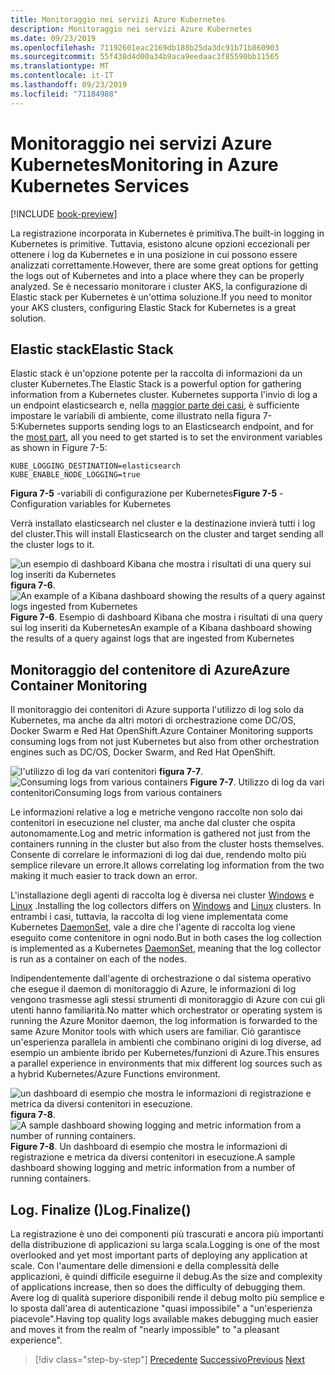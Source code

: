```yaml
---
title: Monitoraggio nei servizi Azure Kubernetes
description: Monitoraggio nei servizi Azure Kubernetes
ms.date: 09/23/2019
ms.openlocfilehash: 71192601eac2169db188b25da3dc91b71b860903
ms.sourcegitcommit: 55f438d4d00a34b9aca9eedaac3f85590bb11565
ms.translationtype: MT
ms.contentlocale: it-IT
ms.lasthandoff: 09/23/2019
ms.locfileid: "71184988"
---
```

# <a name="monitoring-in-azure-kubernetes-services"></a><span data-ttu-id="b227c-103">Monitoraggio nei servizi Azure Kubernetes</span><span class="sxs-lookup"><span data-stu-id="b227c-103">Monitoring in Azure Kubernetes Services</span></span>

[!INCLUDE [book-preview](../../../includes/book-preview.md)]

<span data-ttu-id="b227c-104">La registrazione incorporata in Kubernetes è primitiva.</span><span class="sxs-lookup"><span data-stu-id="b227c-104">The built-in logging in Kubernetes is primitive.</span></span> <span data-ttu-id="b227c-105">Tuttavia, esistono alcune opzioni eccezionali per ottenere i log da Kubernetes e in una posizione in cui possono essere analizzati correttamente.</span><span class="sxs-lookup"><span data-stu-id="b227c-105">However, there are some great options for getting the logs out of Kubernetes and into a place where they can be properly analyzed.</span></span> <span data-ttu-id="b227c-106">Se è necessario monitorare i cluster AKS, la configurazione di Elastic stack per Kubernetes è un'ottima soluzione.</span><span class="sxs-lookup"><span data-stu-id="b227c-106">If you need to monitor your AKS clusters, configuring Elastic Stack for Kubernetes is a great solution.</span></span>

## <a name="elastic-stack"></a><span data-ttu-id="b227c-107">Elastic stack</span><span class="sxs-lookup"><span data-stu-id="b227c-107">Elastic Stack</span></span>

<span data-ttu-id="b227c-108">Elastic stack è un'opzione potente per la raccolta di informazioni da un cluster Kubernetes.</span><span class="sxs-lookup"><span data-stu-id="b227c-108">The Elastic Stack is a powerful option for gathering information from a Kubernetes cluster.</span></span> <span data-ttu-id="b227c-109">Kubernetes supporta l'invio di log a un endpoint elasticsearch e, nella [maggior parte dei casi](https://kubernetes.io/docs/tasks/debug-application-cluster/logging-elasticsearch-kibana/), è sufficiente impostare le variabili di ambiente, come illustrato nella figura 7-5:</span><span class="sxs-lookup"><span data-stu-id="b227c-109">Kubernetes supports sending logs to an Elasticsearch endpoint, and for the [most part](https://kubernetes.io/docs/tasks/debug-application-cluster/logging-elasticsearch-kibana/), all you need to get started is to set the environment variables as shown in Figure 7-5:</span></span>

```kubernetes
KUBE_LOGGING_DESTINATION=elasticsearch
KUBE_ENABLE_NODE_LOGGING=true
```

<span data-ttu-id="b227c-110">**Figura 7-5** -variabili di configurazione per Kubernetes</span><span class="sxs-lookup"><span data-stu-id="b227c-110">**Figure 7-5** - Configuration variables for Kubernetes</span></span>

<span data-ttu-id="b227c-111">Verrà installato elasticsearch nel cluster e la destinazione invierà tutti i log del cluster.</span><span class="sxs-lookup"><span data-stu-id="b227c-111">This will install Elasticsearch on the cluster and target sending all the cluster logs to it.</span></span>

<span data-ttu-id="b227c-112">![un esempio di dashboard Kibana che mostra i risultati di una query sui log inseriti da Kubernetes](./media/kibana-dashboard.png)
**figura 7-6**.</span><span class="sxs-lookup"><span data-stu-id="b227c-112">![An example of a Kibana dashboard showing the results of a query against logs ingested from Kubernetes](./media/kibana-dashboard.png)
**Figure 7-6**.</span></span> <span data-ttu-id="b227c-113">Esempio di dashboard Kibana che mostra i risultati di una query sui log inseriti da Kubernetes</span><span class="sxs-lookup"><span data-stu-id="b227c-113">An example of a Kibana dashboard showing the results of a query against logs that are ingested from Kubernetes</span></span>

## <a name="azure-container-monitoring"></a><span data-ttu-id="b227c-114">Monitoraggio del contenitore di Azure</span><span class="sxs-lookup"><span data-stu-id="b227c-114">Azure Container Monitoring</span></span>

<span data-ttu-id="b227c-115">Il monitoraggio dei contenitori di Azure supporta l'utilizzo di log solo da Kubernetes, ma anche da altri motori di orchestrazione come DC/OS, Docker Swarm e Red Hat OpenShift.</span><span class="sxs-lookup"><span data-stu-id="b227c-115">Azure Container Monitoring supports consuming logs from not just Kubernetes but also from other orchestration engines such as DC/OS, Docker Swarm, and Red Hat OpenShift.</span></span>

<span data-ttu-id="b227c-116">![l'utilizzo di log da vari contenitori](./media/containers-diagram.png)
**figura 7-7**.</span><span class="sxs-lookup"><span data-stu-id="b227c-116">![Consuming logs from various containers](./media/containers-diagram.png)
**Figure 7-7**.</span></span>  <span data-ttu-id="b227c-117">Utilizzo di log da vari contenitori</span><span class="sxs-lookup"><span data-stu-id="b227c-117">Consuming logs from various containers</span></span>

<span data-ttu-id="b227c-118">Le informazioni relative a log e metriche vengono raccolte non solo dai contenitori in esecuzione nel cluster, ma anche dal cluster che ospita autonomamente.</span><span class="sxs-lookup"><span data-stu-id="b227c-118">Log and metric information is gathered not just from the containers running in the cluster but also from the cluster hosts themselves.</span></span> <span data-ttu-id="b227c-119">Consente di correlare le informazioni di log dai due, rendendo molto più semplice rilevare un errore.</span><span class="sxs-lookup"><span data-stu-id="b227c-119">It allows correlating log information from the two making it much easier to track down an error.</span></span>

<span data-ttu-id="b227c-120">L'installazione degli agenti di raccolta log è diversa nei cluster [Windows](https://docs.microsoft.com/azure/azure-monitor/insights/containers#configure-a-log-analytics-windows-agent-for-kubernetes) e [Linux](https://docs.microsoft.com/azure/azure-monitor/insights/containers#configure-a-log-analytics-linux-agent-for-kubernetes) .</span><span class="sxs-lookup"><span data-stu-id="b227c-120">Installing the log collectors differs on [Windows](https://docs.microsoft.com/azure/azure-monitor/insights/containers#configure-a-log-analytics-windows-agent-for-kubernetes) and [Linux](https://docs.microsoft.com/azure/azure-monitor/insights/containers#configure-a-log-analytics-linux-agent-for-kubernetes) clusters.</span></span> <span data-ttu-id="b227c-121">In entrambi i casi, tuttavia, la raccolta di log viene implementata come Kubernetes [DaemonSet](https://kubernetes.io/docs/concepts/workloads/controllers/daemonset/), vale a dire che l'agente di raccolta log viene eseguito come contenitore in ogni nodo.</span><span class="sxs-lookup"><span data-stu-id="b227c-121">But in both cases the log collection is implemented as a Kubernetes [DaemonSet](https://kubernetes.io/docs/concepts/workloads/controllers/daemonset/), meaning that the log collector is run as a container on each of the nodes.</span></span>

<span data-ttu-id="b227c-122">Indipendentemente dall'agente di orchestrazione o dal sistema operativo che esegue il daemon di monitoraggio di Azure, le informazioni di log vengono trasmesse agli stessi strumenti di monitoraggio di Azure con cui gli utenti hanno familiarità.</span><span class="sxs-lookup"><span data-stu-id="b227c-122">No matter which orchestrator or operating system is running the Azure Monitor daemon, the log information is forwarded to the same Azure Monitor tools with which users are familiar.</span></span> <span data-ttu-id="b227c-123">Ciò garantisce un'esperienza parallela in ambienti che combinano origini di log diverse, ad esempio un ambiente ibrido per Kubernetes/funzioni di Azure.</span><span class="sxs-lookup"><span data-stu-id="b227c-123">This ensures a parallel experience in environments that mix different log sources such as a hybrid Kubernetes/Azure Functions environment.</span></span>

<span data-ttu-id="b227c-124">![un dashboard di esempio che mostra le informazioni di registrazione e metrica da diversi contenitori in esecuzione.](./media/containers-dashboard.png)
**figura 7-8**.</span><span class="sxs-lookup"><span data-stu-id="b227c-124">![A sample dashboard showing logging and metric information from a number of running containers.](./media/containers-dashboard.png)
**Figure 7-8**.</span></span> <span data-ttu-id="b227c-125">Un dashboard di esempio che mostra le informazioni di registrazione e metrica da diversi contenitori in esecuzione.</span><span class="sxs-lookup"><span data-stu-id="b227c-125">A sample dashboard showing logging and metric information from a number of running containers.</span></span>

## <a name="logfinalize"></a><span data-ttu-id="b227c-126">Log. Finalize ()</span><span class="sxs-lookup"><span data-stu-id="b227c-126">Log.Finalize()</span></span>

<span data-ttu-id="b227c-127">La registrazione è uno dei componenti più trascurati e ancora più importanti della distribuzione di applicazioni su larga scala.</span><span class="sxs-lookup"><span data-stu-id="b227c-127">Logging is one of the most overlooked and yet most important parts of deploying any application at scale.</span></span> <span data-ttu-id="b227c-128">Con l'aumentare delle dimensioni e della complessità delle applicazioni, è quindi difficile eseguirne il debug.</span><span class="sxs-lookup"><span data-stu-id="b227c-128">As the size and complexity of applications increase, then so does the difficulty of debugging them.</span></span> <span data-ttu-id="b227c-129">Avere log di qualità superiore disponibili rende il debug molto più semplice e lo sposta dall'area di autenticazione "quasi impossibile" a "un'esperienza piacevole".</span><span class="sxs-lookup"><span data-stu-id="b227c-129">Having top quality logs available makes debugging much easier and moves it from the realm of "nearly impossible" to "a pleasant experience".</span></span>

>[!div class="step-by-step"]
><span data-ttu-id="b227c-130">[Precedente](logging-with-elastic-stack.md)
>[Successivo](azure-monitor.md)</span><span class="sxs-lookup"><span data-stu-id="b227c-130">[Previous](logging-with-elastic-stack.md)
[Next](azure-monitor.md)</span></span>
